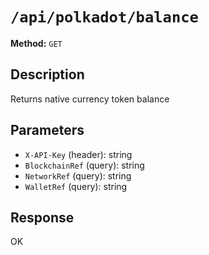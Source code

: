 # `/api/polkadot/balance`

**Method:** `GET`  

## Description
Returns native currency token balance



## Parameters
- `X-API-Key` (header): string
- `BlockchainRef` (query): string
- `NetworkRef` (query): string
- `WalletRef` (query): string

## Response
OK
